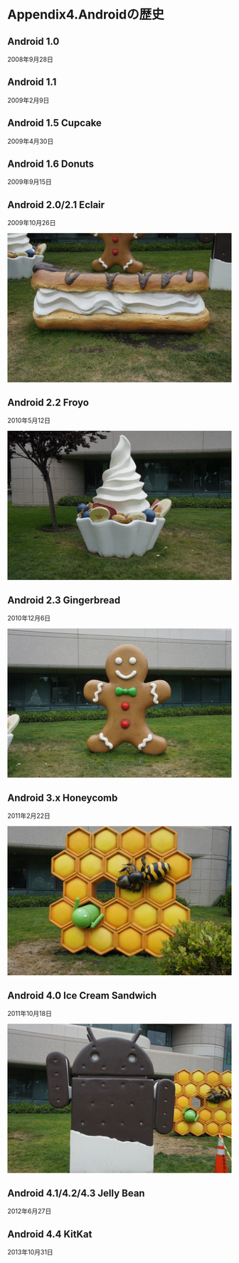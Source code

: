 # Appendix4.Androidの歴史

## Android 1.0
2008年9月28日

## Android 1.1
2009年2月9日

## Android 1.5 Cupcake
2009年4月30日


## Android  1.6 Donuts
2009年9月15日



## Android 2.0/2.1 Eclair
2009年10月26日

![](app0303.JPG)

## Android 2.2 Froyo
2010年5月12日 

![](app0304.JPG)

## Android 2.3 Gingerbread
2010年12月6日

![](app0305.JPG)

## Android 3.x Honeycomb
2011年2月22日

![](app0306.JPG)

## Android 4.0 Ice Cream Sandwich
2011年10月18日

![](app0307.JPG)

## Android 4.1/4.2/4.3 Jelly Bean
2012年6月27日



## Android 4.4 KitKat
2013年10月31日

